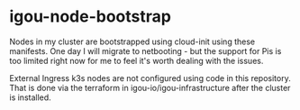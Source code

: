 # igou-node-bootstrap

Nodes in my cluster are bootstrapped using cloud-init using these manifests. One day I will migrate to netbooting - but the support for Pis is too limited right now for me to feel it's worth dealing with the issues.

External Ingress k3s nodes are not configured using code in this repository. That is done via the terraform in igou-io/igou-infrastructure after the cluster is installed.
